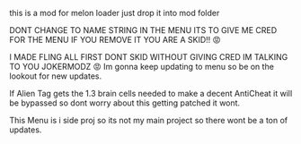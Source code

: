 this is a mod for melon loader just drop it into mod folder

DONT CHANGE TO NAME STRING IN THE MENU ITS TO GIVE ME CRED FOR THE MENU IF YOU REMOVE IT YOU ARE A SKID!! 😡

I MADE FLING ALL FIRST DONT SKID WITHOUT GIVING CRED IM TALKING TO YOU JOKERMODZ 😡
Im gonna keep updating to menu so be on the lookout for new updates.

If Alien Tag gets the 1.3 brain cells needed to make a decent AntiCheat it will be bypassed so dont worry about this getting patched it wont.

This Menu is i side proj so its not my main project so there wont be a ton of updates.
